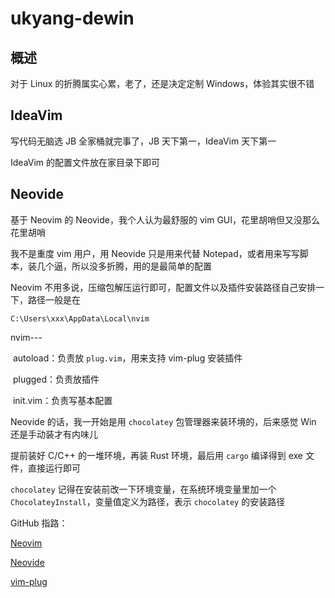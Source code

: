 # ukyang-dewin

## 概述

对于 Linux 的折腾属实心累，老了，还是决定定制 Windows，体验其实很不错

## IdeaVim

写代码无脑选 JB 全家桶就完事了，JB 天下第一，IdeaVim 天下第一

IdeaVim 的配置文件放在家目录下即可

## Neovide

基于 Neovim 的 Neovide，我个人认为最舒服的 vim GUI，花里胡哨但又没那么花里胡哨

我不是重度 vim 用户，用 Neovide 只是用来代替 Notepad，或者用来写写脚本，装几个逼，所以没多折腾，用的是最简单的配置



Neovim 不用多说，压缩包解压运行即可，配置文件以及插件安装路径自己安排一下，路径一般是在

`C:\Users\xxx\AppData\Local\nvim`



nvim---

​	autoload：负责放 `plug.vim`，用来支持 vim-plug 安装插件

​	plugged：负责放插件

​	init.vim：负责写基本配置



Neovide 的话，我一开始是用 `chocolatey` 包管理器来装环境的，后来感觉 Win 还是手动装才有内味儿

提前装好 C/C++ 的一堆环境，再装 Rust 环境，最后用 `cargo` 编译得到 exe 文件，直接运行即可

`chocolatey` 记得在安装前改一下环境变量，在系统环境变量里加一个 `ChocolateyInstall`，变量值定义为路径，表示 `chocolatey` 的安装路径



GitHub 指路：

[Neovim](https://github.com/neovim/neovim)

[Neovide](https://github.com/neovide/neovide)

[vim-plug](https://github.com/junegunn/vim-plug)

